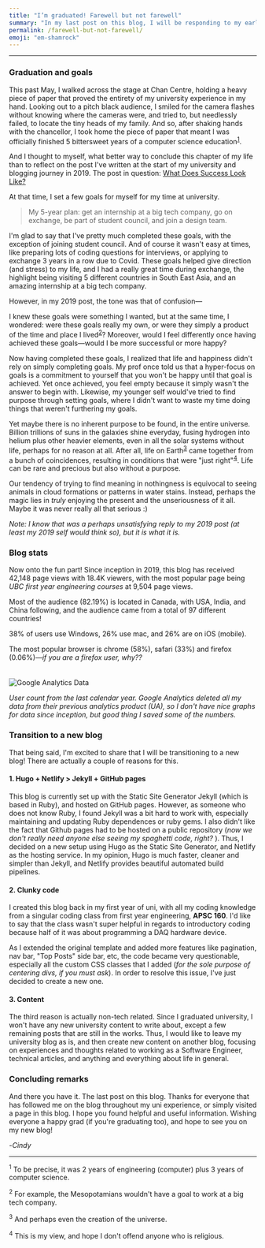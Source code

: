 ```yaml
---
title: "I’m graduated! Farewell but not farewell"
summary: "In my last post on this blog, I will be responding to my earlier post 'What Does Success Look Like?', summarizing the stats of the blog since its inception in 2019, and discussing the end of this blog and transitioning to a new blog!"
permalink: /farewell-but-not-farewell/
emoji: "em-shamrock"
---
```

___

### Graduation and goals

<p>
This past May, I walked across the stage at Chan Centre, holding a heavy piece of paper that proved the entirety of my university experience in my hand. Looking out to a pitch black audience, I smiled for the camera flashes without knowing where the cameras were, and tried to, but needlessly failed, to locate the tiny heads of my family. And so, after shaking hands with the chancellor, I took home the piece of paper that meant I was officially finished 5 bittersweet years of a computer science education<sup><a href="#1">1</a></sup>.
</p>

And I thought to myself, what better way to conclude this chapter of my life than to reflect on the post I've written at the start of my university and blogging journey in 2019. The post in question: [What Does Success Look Like?](https://cindyxmiao.github.io/blog/searching-for-meaning/)

At that time, I set a few goals for myself for my time at university.
> My 5-year plan: get an internship at a big tech company, go on exchange, be part of student council, and join a design team. 

I'm glad to say that I've pretty much completed these goals, with the exception of joining student council. And of course it wasn't easy at times, like preparing lots of coding questions for interviews, or applying to exchange 3 years in a row due to Covid. These goals helped give direction (and stress) to my life, and I had a really great time during exchange, the highlight being visiting 5 different countries in South East Asia, and an amazing internship at a big tech company. 

However, in my 2019 post, the tone was that of confusion—

I knew these goals were something I wanted, but at the same time, I wondered: were these goals really my own, or were they simply a product of the time and place I lived<sup><a href="#2">2</a></sup>? Moreover, would I feel differently once having achieved these goals—would I be more successful or more happy?

Now having completed these goals, I realized that life and happiness didn't rely on simply completing goals. My prof once told us that a hyper-focus on goals is a commitment to yourself that you won't be happy until that goal is achieved. Yet once achieved, you feel empty because it simply wasn't the answer to begin with. Likewise, my younger self would've tried to find purpose through setting goals, where I didn't want to waste my time doing things that weren't furthering my goals. 

<p> Yet maybe there is no inherent purpose to be found, in the entire universe. Billion trillions of suns in the galaxies shine everyday, fusing hydrogen into helium plus other heavier elements, even in all the solar systems without life, perhaps for no reason at all. After all, life on Earth<sup><a href="#3">3</a></sup> came together from a bunch of coincidences, resulting in conditions that were "just right"<sup><a href="#4">4</a></sup>. Life can be rare and precious but also without a purpose.</p>

Our tendency of trying to find meaning in nothingness is equivocal to seeing animals in cloud formations or patterns in water stains. Instead, perhaps the magic lies in *truly* enjoying the present and the unseriousness of it all. Maybe it was never really all that serious :) 

*Note: I know that was a perhaps unsatisfying reply to my 2019 post (at least my 2019 self would think so), but it is what it is.*

### Blog stats

Now onto the fun part! Since inception in 2019, this blog has received 42,148 page views with 18.4K viewers, with the most popular page being *UBC first year engineering courses* at 9,504 page views.

Most of the audience (82.19%) is located in Canada, with USA, India, and China following, and the audience came from a total of 97 different countries!

38% of users use Windows, 26% use mac, and 26% are on iOS (mobile). 

The most popular browser is chrome (58%), safari (33%) and firefox (0.06%)*—if you are a firefox user, why??*

<img src="{{site.baseurl}}/assets/img/ga_data_blog.JPG" alt="Google Analytics Data" style="margin-top: 20px;"> 

*User count from the last calendar year. Google Analytics deleted all my data from their previous analytics product (UA), so I don't have nice graphs for data since inception, but good thing I saved some of the numbers.*

### Transition to a new blog

That being said, I'm excited to share that I will be transitioning to a new blog! There are actually a couple of reasons for this.

#### 1. Hugo + Netlify > Jekyll + GitHub pages
This blog is currently set up with the Static Site Generator Jekyll (which is based in Ruby), and hosted on GitHub pages. However, as someone who does not know Ruby, I found Jekyll was a bit hard to work with, especially maintaining and updating Ruby dependences or ruby gems. I also didn't like the fact that Github pages had to be hosted on a public repository (*now we don't really need anyone else seeing my spaghetti code, right?* ). Thus, I decided on a new setup using Hugo as the Static Site Generator, and Netlify as the hosting service. In my opinion, Hugo is much faster, cleaner and simpler than Jekyll, and Netlify provides beautiful automated build pipelines.

#### 2. Clunky code
I created this blog back in my first year of uni, with all my coding knowledge from a singular coding class from first year engineering, **APSC 160**. I'd like to say that the class wasn't super helpful in regards to introductory coding because half of it was about programming a DAQ hardware device.

As I extended the original template and added more features like pagination, nav bar, "Top Posts" side bar, etc, the code became very questionable, especially all the custom CSS classes that I added (*for the sole purpose of centering divs, if you must ask*). In order to resolve this issue, I've just decided to create a new one.


#### 3. Content
The third reason is actually non-tech related. Since I graduated university, I won't have any new university content to write about, except a few remaining posts that are still in the works. Thus, I would like to leave my university blog as is, and then create new content on another blog, focusing on experiences and thoughts related to working as a Software Engineer, technical articles, and anything and everything about life in general.


### Concluding remarks

And there you have it. The last post on this blog. Thanks for everyone that has followed me on the blog throughout my uni experience, or simply visited a page in this blog. I hope you found helpful and useful information. Wishing everyone a happy grad (if you're graduating too), and hope to see you on my new blog!

-*Cindy*

___
<p>
  <sup id="1">1</sup> To be precise, it was 2 years of engineering (computer) plus 3 years of computer science.
</p>
<p>
  <sup id="2">2</sup> For example, the Mesopotamians wouldn't have a goal to work at a big tech company.
</p>

<p>
  <sup id="3">3</sup> And perhaps even the creation of the universe.
</p>
<p>
  <sup id="4">4</sup> This is my view, and hope I don't offend anyone who is religious.
</p>
